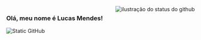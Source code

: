<img align='right' src="https://github-readme-stats.vercel.app/api?username=LuMendes-bit&show_icons=true&title_color=783c00&text_color=af552e&icon_color=783c00&bg_color=f8efd4&cache_seconds=2300" alt="ilustração do status do github">

### Olá, meu nome é Lucas Mendes!

<img src="https://img.shields.io/static/v1?label=Overview&message=Lucas Mendes&color=f8efd4&style=for-the-badge&logo=GitHub" alt="Static GitHub">

